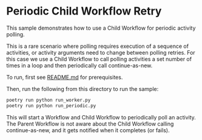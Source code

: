# Periodic Child Workflow Retry

This sample demonstrates how to use a Child Workflow for periodic activity polling.

This is a rare scenario where polling requires execution of a sequence of activities, or activity arguments need to change between polling retries. For this case we use a Child Workflow to call polling activities a set number of times in a loop and then periodically call continue-as-new.

To run, first see [README.md](../README.md) for prerequisites.

Then, run the following from this directory to run the sample:

```bash
poetry run python run_worker.py
poetry run python run_periodic.py
```

This will start a Workflow and Child Workflow to periodically poll an activity.
The Parent Workflow is not aware about the Child Workflow calling continue-as-new, and it gets notified when it completes (or fails).